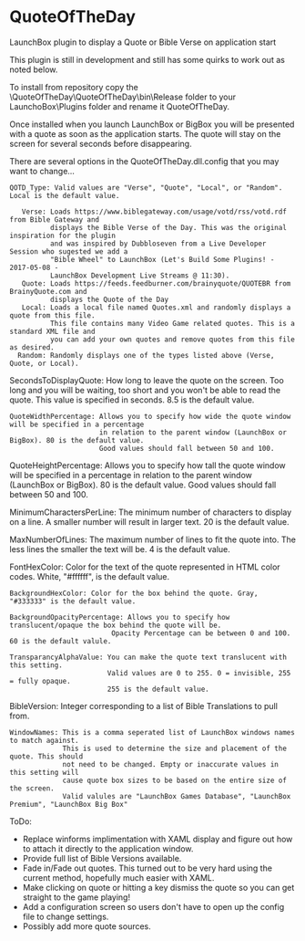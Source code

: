 # QuoteOfTheDay
LaunchBox plugin to display a Quote or Bible Verse on application start

This plugin is still in development and still has some quirks to work out as noted below.

To install from repository copy the \QuoteOfTheDay\QuoteOfTheDay\bin\Release folder to your LaunchoBox\Plugins folder and rename it QuoteOfTheDay.

Once installed when you launch LaunchBox or BigBox you will be presented with a quote as soon as the application starts.
The quote will stay on the screen for several seconds before disappearing.

There are several options in the QuoteOfTheDay.dll.config that you may want to change...

    QOTD_Type: Valid values are "Verse", "Quote", "Local", or "Random". Local is the default value.
    
       Verse: Loads https://www.biblegateway.com/usage/votd/rss/votd.rdf from Bible Gateway and
              displays the Bible Verse of the Day. This was the original inspiration for the plugin
              and was inspired by Dubbloseven from a Live Developer Session who sugested we add a
              "Bible Wheel" to LaunchBox (Let's Build Some Plugins! - 2017-05-08 - 
              LaunchBox Development Live Streams @ 11:30).
       Quote: Loads https://feeds.feedburner.com/brainyquote/QUOTEBR from BrainyQuote.com and
              displays the Quote of the Day
       Local: Loads a local file named Quotes.xml and randomly displays a quote from this file.
              This file contains many Video Game related quotes. This is a standard XML file and
              you can add your own quotes and remove quotes from this file as desired. 
      Random: Randomly displays one of the types listed above (Verse, Quote, or Local).
    
        
   SecondsToDisplayQuote: How long to leave the quote on the screen. Too long and you will be waiting,
                          too short and you won't be able to read the quote. This value is specified
                          in seconds. 8.5 is the default value.
                           
    QuoteWidthPercentage: Allows you to specify how wide the quote window will be specified in a percentage
                          in relation to the parent window (LaunchBox or BigBox). 80 is the default value.
                          Good values should fall between 50 and 100.
   QuoteHeightPercentage: Allows you to specify how tall the quote window will be specified in a percentage
                          in relation to the parent window (LaunchBox or BigBox). 80 is the default value.
                          Good values should fall between 50 and 100.
        
   MinimumCharactersPerLine: The minimum number of characters to display on a line. A smaller number
                             will result in larger text. 20 is the default value.
    
   MaxNumberOfLines: The maximum number of lines to fit the quote into. The less lines the smaller the
                     text will be. 4 is the default value.

   FontHexColor: Color for the text of the quote represented in HTML color codes.
                 White, "#ffffff", is the default value.
                 
    BackgroundHexColor: Color for the box behind the quote. Gray, "#333333" is the default value.
    
    BackgroundOpacityPercentage: Allows you to specify how translucent/opaque the box behind the quote will be.
                             Opacity Percentage can be between 0 and 100. 60 is the default valule.
                             
    TransparancyAlphaValue: You can make the quote text translucent with this setting.
                            Valid values are 0 to 255. 0 = invisible, 255 = fully opaque.
                            255 is the default value.    

   BibleVersion: Integer corresponding to a list of Bible Translations to pull from.

    WindowNames: This is a comma seperated list of LaunchBox windows names to match against.
                 This is used to determine the size and placement of the quote. This should
                 not need to be changed. Empty or inaccurate values in this setting will
                 cause quote box sizes to be based on the entire size of the screen.
                 Valid valules are "LaunchBox Games Database", "LaunchBox Premium", "LaunchBox Big Box"

ToDo:

   * Replace winforms implimentation with XAML display and figure out how to attach it directly to the application window.
   * Provide full list of Bible Versions available.
   * Fade in/Fade out quotes. This turned out to be very hard using the current method, hopefully much easier with XAML.
   * Make clicking on quote or hitting a key dismiss the quote so you can get straight to the game playing!
   * Add a configuration screen so users don't have to open up the config file to change settings.
   * Possibly add more quote sources.
   
   

